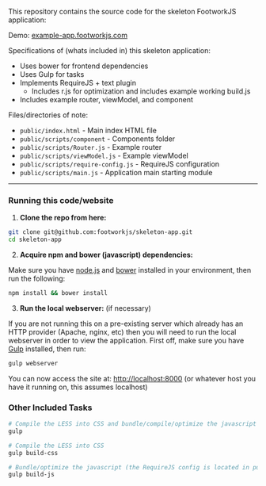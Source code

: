 This repository contains the source code for the skeleton FootworkJS application:

Demo: [example-app.footworkjs.com](http://example-app.footworkjs.com)

Specifications of (whats included in) this skeleton application:

* Uses bower for frontend dependencies
* Uses Gulp for tasks
* Implements RequireJS + text plugin
  * Includes r.js for optimization and includes example working build.js
* Includes example router, viewModel, and component

Files/directories of note:

* ```public/index.html``` - Main index HTML file
* ```public/scripts/component``` - Components folder
* ```public/scripts/Router.js``` - Example router
* ```public/scripts/viewModel.js``` - Example viewModel
* ```public/scripts/require-config.js``` - RequireJS configuration
* ```public/scripts/main.js``` - Application main starting module

------

### Running this code/website

1) **Clone the repo from here:**

```bash
git clone git@github.com:footworkjs/skeleton-app.git
cd skeleton-app
```

2) **Acquire npm and bower (javascript) dependencies:**

Make sure you have [node.js](http://nodejs.org/) and [bower](http://bower.io/) installed in your environment, then run the following:

```bash
npm install && bower install
```

3) **Run the local webserver:** (if necessary)

If you are not running this on a pre-existing server which already has an HTTP provider (Apache, nginx, etc) then you will need to run the local webserver in order to view the application. First off, make sure you have [Gulp](http://gulpjs.com) installed, then run:

```bash
gulp webserver
```

You can now access the site at: [http://localhost:8000](http://localhost:8000) (or whatever host you have it running on, this assumes localhost)

### Other Included Tasks

```bash
# Compile the LESS into CSS and bundle/compile/optimize the javascript
gulp
```

```bash
# Compile the LESS into CSS
gulp build-css
```

```bash
# Bundle/optimize the javascript (the RequireJS config is located in public/scripts/require-config.js)
gulp build-js
```